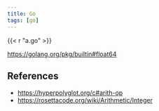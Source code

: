 ```yaml
---
title: Go
tags: [go]
---
```


{{< r "a.go" >}}

<https://golang.org/pkg/builtin#float64>

## References

- <https://hyperpolyglot.org/c#arith-op>
- <https://rosettacode.org/wiki/Arithmetic/Integer>
